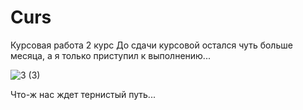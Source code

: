 # Curs
Курсовая работа 2 курс
До сдачи курсовой остался чуть больше месяца, а я только приступил к выполнению...

![3 (3)](https://user-images.githubusercontent.com/70810051/165184656-6433dde9-0bf5-499c-ad2d-829b25d3a50e.jpg)

Что-ж нас ждет тернистый путь...



